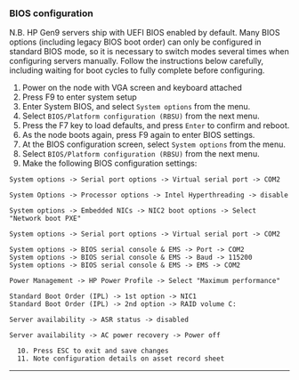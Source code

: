 ### BIOS configuration

N.B. HP Gen9 servers ship with UEFI BIOS enabled by default. Many BIOS options (including legacy BIOS boot order) can only be configured in standard BIOS mode, so it is necessary to switch modes several times when configuring servers manually. Follow the instructions below carefully, including waiting for boot cycles to fully complete before configuring. 

 1. Power on the node with VGA screen and keyboard attached
 2. Press F9 to enter system setup
 3. Enter System BIOS, and select ```System options``` from the menu.
 4. Select ```BIOS/Platform configuration (RBSU)``` from the next menu.
 5. Press the F7 key to load defaults, and press ```Enter``` to confirm and reboot.
 6. As the node boots again, press F9 again to enter BIOS settings.
 7. At the BIOS configuration screen, select ```System options``` from the menu.
 8. Select ```BIOS/Platform configuration (RBSU)``` from the next menu.
 9. Make the following BIOS configuration settings:
```
System options -> Serial port options -> Virtual serial port -> COM2
```
```
System Options -> Processor options -> Intel Hyperthreading -> disable
```
```
System options -> Embedded NICs -> NIC2 boot options -> Select "Network boot PXE"
```
```
System options -> Serial port options -> Virtual serial port -> COM2
```
```
System options -> BIOS serial console & EMS -> Port -> COM2
System options -> BIOS serial console & EMS -> Baud -> 115200
System options -> BIOS serial console & EMS -> EMS -> COM2
```
```
Power Management -> HP Power Profile -> Select "Maximum performance"
```
```
Standard Boot Order (IPL) -> 1st option -> NIC1
Standard Boot Order (IPL) -> 2nd option -> RAID volume C:
```
```
Server availability -> ASR status -> disabled
```
```
Server availability -> AC power recovery -> Power off
```

      10. Press ESC to exit and save changes
      11. Note configuration details on asset record sheet

***

